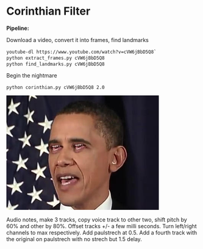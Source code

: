 # Corinthian Filter

**Pipeline:**

Download a video, convert it into frames, find landmarks

    youtube-dl https://www.youtube.com/watch?v=cVW6jBbD5Q8`
    python extract_frames.py cVW6jBbD5Q8
    python find_landmarks.py cVW6jBbD5Q8

Begin the nightmare

    python corinthian.py cVW6jBbD5Q8 2.0

![Obama Corinthinan Filter](docs/demo_image_obama.jpg)

Audio notes, make 3 tracks, copy voice track to other two, shift pitch by 60% and other by 80%. Offset tracks +/- a few milli seconds. Turn left/right channels to max respectively. Add paulstrech at 0.5. Add a fourth track with the original on paulstrech with no strech but 1.5 delay.